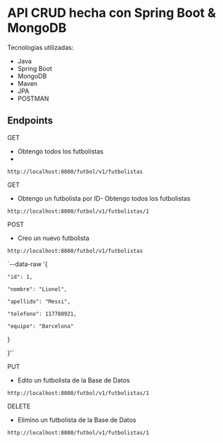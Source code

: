 # API CRUD hecha con Spring Boot & MongoDB

Tecnologias utilizadas:
- Java
- Spring Boot
- MongoDB
- Maven
- JPA
- POSTMAN

## Endpoints

GET

- Obtengo todos los futbolistas
- 
`http://localhost:8080/futbol/v1/futbolistas`

GET

- Obtengo un futbolista por ID- Obtengo todos los futbolistas

`http://localhost:8080/futbol/v1/futbolistas/1`

POST

- Creo un nuevo futbolista

`http://localhost:8080/futbol/v1/futbolistas`

`--data-raw '{

    "id": 1,
    
    "nombre": "Lionel",
    
    "apellido": "Messi",
    
    "telefono": 117788921,
    
    "equipo": "Barcelona"
    
}

}'`

PUT

- Edito un futbolista de la Base de Datos

`http://localhost:8080/futbol/v1/futbolistas/1`

DELETE

- Elimino un futbolista de la Base de Datos

`http://localhost:8080/futbol/v1/futbolistas/1`



